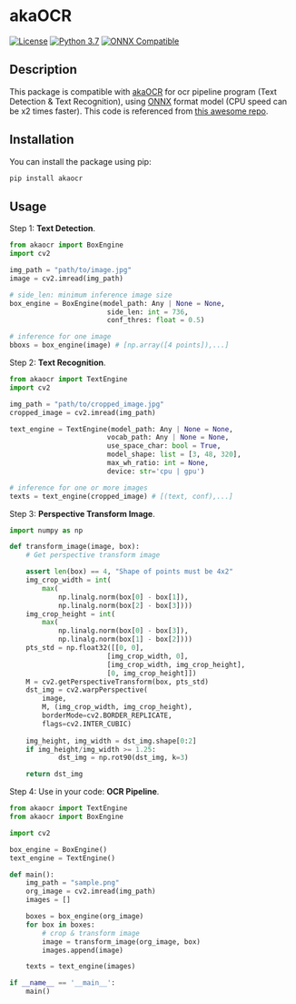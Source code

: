 # akaOCR

[![License](https://img.shields.io/badge/License-Apache%202.0-blue.svg)](LICENSE)
[![Python 3.7](https://img.shields.io/badge/Python-3.7-blue.svg)](https://www.python.org/downloads/release/python-370/)
[![ONNX Compatible](https://img.shields.io/badge/ONNX-Compatible-brightgreen)](https://onnx.ai/)

## Description

This package is compatible with [akaOCR](https://app.akaocr.io/) for ocr pipeline program (Text Detection & Text Recognition), using [ONNX](https://onnx.ai/) format model (CPU speed can be x2 times faster). This code is referenced from [this awesome repo](https://github.com/PaddlePaddle/PaddleOCR).

## Installation

You can install the package using pip:

```bash
pip install akaocr
```

## Usage

Step 1: **Text Detection**.

```python
from akaocr import BoxEngine
import cv2

img_path = "path/to/image.jpg"
image = cv2.imread(img_path)

# side_len: minimum inference image size
box_engine = BoxEngine(model_path: Any | None = None,
                        side_len: int = 736,
                        conf_thres: float = 0.5)

# inference for one image
bboxs = box_engine(image) # [np.array([4 points]),...]
```

Step 2: **Text Recognition**.

```python
from akaocr import TextEngine
import cv2

img_path = "path/to/cropped_image.jpg"
cropped_image = cv2.imread(img_path)

text_engine = TextEngine(model_path: Any | None = None,
                        vocab_path: Any | None = None,
                        use_space_char: bool = True,
                        model_shape: list = [3, 48, 320],
                        max_wh_ratio: int = None,
                        device: str='cpu | gpu')

# inference for one or more images
texts = text_engine(cropped_image) # [(text, conf),...]
```

Step 3: **Perspective Transform Image**.

```python
import numpy as np

def transform_image(image, box):
    # Get perspective transform image

    assert len(box) == 4, "Shape of points must be 4x2"
    img_crop_width = int(
        max(
            np.linalg.norm(box[0] - box[1]),
            np.linalg.norm(box[2] - box[3])))
    img_crop_height = int(
        max(
            np.linalg.norm(box[0] - box[3]),
            np.linalg.norm(box[1] - box[2])))
    pts_std = np.float32([[0, 0], 
                        [img_crop_width, 0],
                        [img_crop_width, img_crop_height],
                        [0, img_crop_height]])
    M = cv2.getPerspectiveTransform(box, pts_std)
    dst_img = cv2.warpPerspective(
        image,
        M, (img_crop_width, img_crop_height),
        borderMode=cv2.BORDER_REPLICATE,
        flags=cv2.INTER_CUBIC)
    
    img_height, img_width = dst_img.shape[0:2]
    if img_height/img_width >= 1.25:
            dst_img = np.rot90(dst_img, k=3)

    return dst_img
```

Step 4: Use in your code: **OCR Pipeline**.

```python
from akaocr import TextEngine
from akaocr import BoxEngine

import cv2

box_engine = BoxEngine()
text_engine = TextEngine()

def main():
    img_path = "sample.png"
    org_image = cv2.imread(img_path)
    images = []

    boxes = box_engine(org_image)
    for box in boxes:
        # crop & transform image
        image = transform_image(org_image, box)
        images.append(image)

    texts = text_engine(images)

if __name__ == '__main__':
    main()
```